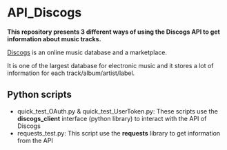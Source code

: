 # API_Discogs

**This repository presents 3 different ways of using the Discogs API to get information about music tracks.**

<a href="https://www.discogs.com">Discogs<a> is an online music database and a marketplace. 

It is one of the largest database for electronic music and it stores a lot of information for each track/album/artist/label.

## Python scripts
- quick_test_OAuth.py & quick_test_UserToken.py: These scripts use the **discogs_client** interface (python library) to interact with the API of Discogs
- requests_test.py: This script use the **requests** library to get information from the API